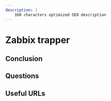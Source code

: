 ```yaml
---
description: |
    160 characters optimized SEO description
---
```


# Zabbix trapper

## Conclusion

## Questions

## Useful URLs
